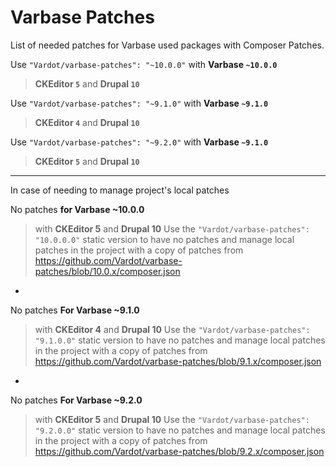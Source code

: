 # Varbase Patches

List of needed patches for Varbase used packages with Composer Patches.

Use `"Vardot/varbase-patches": "~10.0.0"` with **Varbase `~10.0.0`** 
> **CKEditor `5`** and **Drupal `10`**

Use `"Vardot/varbase-patches": "~9.1.0"` with **Varbase `~9.1.0`**
> **CKEditor `4`**  and **Drupal `10`**

Use `"Vardot/varbase-patches": "~9.2.0"` with **Varbase `~9.1.0`**
> **CKEditor `5`** and **Drupal `10`**

---

In case of needing to manage project's local patches


No patches **for Varbase ~10.0.0**
> with **CKEditor 5** and **Drupal 10**
> Use the `"Vardot/varbase-patches": "10.0.0.0"` static version to have no patches and manage local patches in the project with a copy of patches from https://github.com/Vardot/varbase-patches/blob/10.0.x/composer.json

- 
No patches **For Varbase ~9.1.0**
> with **CKEditor 4** and **Drupal 10**
> Use the `"Vardot/varbase-patches": "9.1.0.0"` static version to have no patches and manage local patches in the project with a copy of patches from https://github.com/Vardot/varbase-patches/blob/9.1.x/composer.json

- 
No patches **For Varbase ~9.2.0**
> with **CKEditor 5** and **Drupal 10**
> Use the `"Vardot/varbase-patches": "9.2.0.0"` static version to have no patches and manage local patches in the project with a copy of patches from https://github.com/Vardot/varbase-patches/blob/9.2.x/composer.json